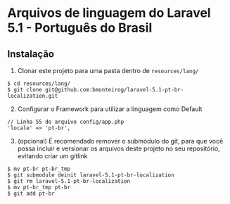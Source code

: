 # Arquivos de linguagem do Laravel 5.1 - Português do Brasil

## Instalação

1. Clonar este projeto para uma pasta dentro de `resources/lang/`
  ```
  $ cd resources/lang/
  $ git clone git@github.com:bmonteirog/laravel-5.1-pt-br-localization.git
  ```

2. Configurar o Framework para utilizar a linguagem como Default
  ```
  // Linha 55 do arquivo config/app.php
  'locale' => 'pt-br',
  ```

3. (opcional) É recomendado remover o submódulo do git, para que você possa incluir e versionar os arquivos deste projeto no seu repositório, evitando criar um gitlink
  ```
  $ mv pt-br pt-br_tmp
  $ git submodule deinit laravel-5.1-pt-br-localization
  $ git rm laravel-5.1-pt-br-localization
  $ mv pt-br_tmp pt-br
  $ git add pt-br
  ```